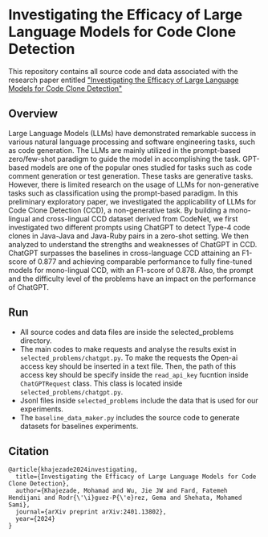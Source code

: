 # Investigating the Efficacy of Large Language Models for Code Clone Detection

This repository contains all source code and data associated with the research paper entitled ["Investigating the Efficacy of Large Language Models for Code Clone Detection"](https://arxiv.org/abs/2401.13802) 

## Overview
Large Language Models (LLMs) have demonstrated remarkable success in various natural language processing and software engineering tasks, such as code generation. The LLMs are mainly utilized in the prompt-based zero/few-shot paradigm to guide the model in accomplishing the task. GPT-based models are one of the popular ones studied for tasks such as code comment generation or test generation. These tasks are generative tasks. However, there is limited research on the usage of LLMs for non-generative tasks such as classification using the prompt-based paradigm. In this preliminary exploratory paper, we investigated the applicability of LLMs for Code Clone Detection (CCD), a non-generative task. By building a mono-lingual and cross-lingual CCD dataset derived from CodeNet, we first investigated two different prompts using ChatGPT to detect Type-4 code clones in Java-Java and Java-Ruby pairs in a zero-shot setting. We then analyzed to understand the strengths and weaknesses of ChatGPT in CCD. ChatGPT surpasses the baselines in cross-language CCD attaining an F1-score of 0.877 and achieving comparable performance to fully fine-tuned models for mono-lingual CCD, with an F1-score of 0.878. Also, the prompt and the difficulty level of the problems have an impact on the performance of ChatGPT.

## Run

- All source codes and data files are inside the selected_problems directory.
- The main codes to make requests and analyse the results exist in `selected_problems/chatgpt.py`. To make the requests the Open-ai access key should be inserted in a text file. Then, the path of this access key should be specify inside the `read_api_key` fucntion inside `ChatGPTRequest` class. This class is located inside `selected_problems/chatgpt.py`. 
- Jsonl files inside `selected_problems` include the data that is used for our experiments. 
- The `baseline_data_maker.py` includes the source code to generate datasets for baselines experiments.


## Citation

```
@article{khajezade2024investigating,
  title={Investigating the Efficacy of Large Language Models for Code Clone Detection},
  author={Khajezade, Mohamad and Wu, Jie JW and Fard, Fatemeh Hendijani and Rodr{\'\i}guez-P{\'e}rez, Gema and Shehata, Mohamed Sami},
  journal={arXiv preprint arXiv:2401.13802},
  year={2024}
}
```

